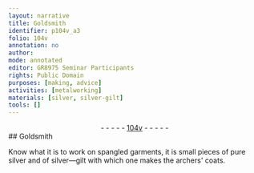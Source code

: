 ```yaml
---
layout: narrative
title: Goldsmith
identifier: p104v_a3
folio: 104v
annotation: no
author:
mode: annotated
editor: GR8975 Seminar Participants
rights: Public Domain
purposes: [making, advice]
activities: [metalworking]
materials: [silver, silver-gilt]
tools: []
---
```


 <div class="folio" align="center">- - - - - <a href="http://gallica.bnf.fr/ark:/12148/btv1b10500001g/f214.image" target="_blank">104v</a> - - - - - </div>   
## <span class="profession">Goldsmith</span>

 
<span class="activity"></span>Know what it is to work on spangled garments, it is small pieces of pure <span class="material">silver</span> and of <span class="material">silver—gilt</span> with which one makes the archers' coats.
 